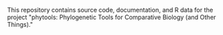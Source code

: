 This repository contains source code, documentation, and R data for the project "phytools: Phylogenetic Tools for Comparative Biology (and Other Things)."

